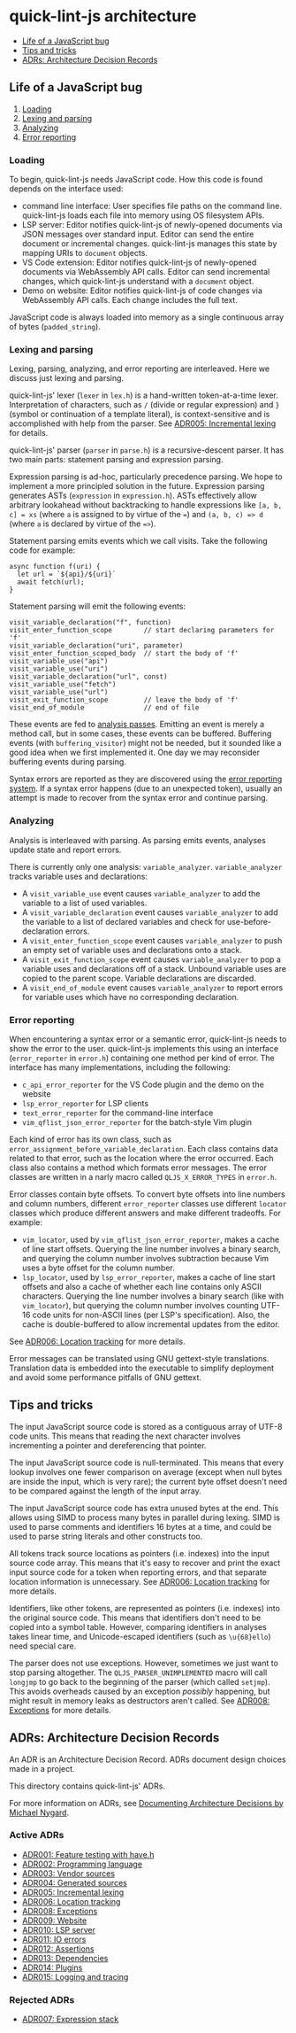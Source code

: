 # quick-lint-js architecture

* [Life of a JavaScript bug](#life-of-a-JavaScript-bug)
* [Tips and tricks](#tips-and-tricks)
* [ADRs: Architecture Decision Records](#adrs-architecture-decision-records)

## Life of a JavaScript bug

1. [Loading](#loading)
2. [Lexing and parsing](#lexing-and-parsing)
3. [Analyzing](#analyzing)
4. [Error reporting](#error-reporting)

### Loading

To begin, quick-lint-js needs JavaScript code. How this code is found depends on
the interface used:

* command line interface: User specifies file paths on the command line.
  quick-lint-js loads each file into memory using OS filesystem APIs.
* LSP server: Editor notifies quick-lint-js of newly-opened documents via JSON
  messages over standard input. Editor can send the entire document or
  incremental changes. quick-lint-js manages this state by mapping URIs to
  `document` objects.
* VS Code extension: Editor notifies quick-lint-js of newly-opened documents via
  WebAssembly API calls. Editor can send incremental changes, which
  quick-lint-js understand with a `document` object.
* Demo on website: Editor notifies quick-lint-js of code changes via
  WebAssembly API calls. Each change includes the full text.

JavaScript code is always loaded into memory as a single continuous array of
bytes (`padded_string`).

### Lexing and parsing

Lexing, parsing, analyzing, and error reporting are interleaved. Here we discuss
just lexing and parsing.

quick-lint-js' lexer (`lexer` in `lex.h`) is a hand-written token-at-a-time
lexer. Interpretation of characters, such as `/` (divide or regular expression)
and `}` (symbol or continuation of a template literal), is context-sensitive and
is accomplished with help from the parser. See [ADR005: Incremental
lexing](ADR005-Incremental-lexing.md) for details.

quick-lint-js' parser (`parser` in `parse.h`) is a recursive-descent parser. It
has two main parts: statement parsing and expression parsing.

Expression parsing is ad-hoc, particularly precedence parsing. We hope to
implement a more principled solution in the future. Expression parsing generates
ASTs (`expression` in `expression.h`). ASTs effectively allow arbitrary
lookahead without backtracking to handle expressions like `[a, b, c] = xs`
(where `a` is assigned to by virtue of the `=`) and `(a, b, c) => d` (where `a`
is declared by virtue of the `=>`).

Statement parsing emits events which we call visits. Take the following code for
example:

    async function f(uri) {
      let url = `${api}/${uri}`
      await fetch(url);
    }

Statement parsing will emit the following events:

    visit_variable_declaration("f", function)
    visit_enter_function_scope        // start declaring parameters for 'f'
    visit_variable_declaration("uri", parameter)
    visit_enter_function_scoped_body  // start the body of 'f'
    visit_variable_use("api")
    visit_variable_use("uri")
    visit_variable_declaration("url", const)
    visit_variable_use("fetch")
    visit_variable_use("url")
    visit_exit_function_scope         // leave the body of 'f'
    visit_end_of_module               // end of file

These events are fed to [analysis passes](#analyzing). Emitting an event is
merely a method call, but in some cases, these events can be buffered. Buffering
events (with `buffering_visitor`) might not be needed, but it sounded like a
good idea when we first implemented it. One day we may reconsider buffering
events during parsing.

Syntax errors are reported as they are discovered using the [error
reporting system](#error-reporting). If a syntax error happens (due to an
unexpected token), usually an attempt is made to recover from the syntax error
and continue parsing.

### Analyzing

Analysis is interleaved with parsing. As parsing emits events, analyses update
state and report errors.

There is currently only one analysis: `variable_analyzer`. `variable_analyzer`
tracks variable uses and declarations:

* A `visit_variable_use` event causes `variable_analyzer` to add the variable to
  a list of used variables.
* A `visit_variable_declaration` event causes `variable_analyzer` to add the
  variable to a list of declared variables and check for use-before-declaration
  errors.
* A `visit_enter_function_scope` event causes `variable_analyzer` to push an
  empty set of variable uses and declarations onto a stack.
* A `visit_exit_function_scope` event causes `variable_analyzer` to pop a
  variable uses and declarations off of a stack. Unbound variable uses are
  copied to the parent scope. Variable declarations are discarded.
* A `visit_end_of_module` event causes `variable_analyzer` to report errors for
  variable uses which have no corresponding declaration.

### Error reporting

When encountering a syntax error or a semantic error, quick-lint-js needs to
show the error to the user. quick-lint-js implements this using an interface
(`error_reporter` in `error.h`) containing one method per kind of error. The
interface has many implementations, including the following:

* `c_api_error_reporter` for the VS Code plugin and the demo on the website
* `lsp_error_reporter` for LSP clients
* `text_error_reporter` for the command-line interface
* `vim_qflist_json_error_reporter` for the batch-style Vim plugin

Each kind of error has its own class, such as
`error_assignment_before_variable_declaration`. Each class contains data related
to that error, such as the location where the error occurred. Each class also
contains a method which formats error messages. The error classes are written in
a narly macro called `QLJS_X_ERROR_TYPES` in `error.h`.

Error classes contain byte offsets. To convert byte offsets into line numbers
and column numbers, different `error_reporter` classes use different `locator`
classes which produce different answers and make different tradeoffs. For
example:

* `vim_locator`, used by `vim_qflist_json_error_reporter`, makes a cache of line
  start offsets. Querying the line number involves a binary search, and querying
  the column number involves subtraction because Vim uses a byte offset for the
  column number.
* `lsp_locator`, used by `lsp_error_reporter`, makes a cache of line start
  offsets and also a cache of whether each line contains only ASCII characters.
  Querying the line number involves a binary search (like with `vim_locator`),
  but querying the column number involves counting UTF-16 code units for
  non-ASCII lines (per LSP's specification). Also, the cache is double-buffered
  to allow incremental updates from the editor.

See [ADR006: Location tracking](ADR006-Location-tracking.md) for more details.

Error messages can be translated using GNU gettext-style translations.
Translation data is embedded into the executable to simplify deployment and
avoid some performance pitfalls of GNU gettext.

## Tips and tricks

The input JavaScript source code is stored as a contiguous array of UTF-8 code
units. This means that reading the next character involves incrementing a
pointer and dereferencing that pointer.

The input JavaScript source code is null-terminated. This means that every
lookup involves one fewer comparison on average (except when null bytes are
inside the input, which is very rare); the current byte offset doesn't need to
be compared against the length of the input array.

The input JavaScript source code has extra unused bytes at the end. This allows
using SIMD to process many bytes in parallel during lexing. SIMD is used to
parse comments and identifiers 16 bytes at a time, and could be used to parse
string literals and other constructs too.

All tokens track source locations as pointers (i.e. indexes) into the input
source code array. This means that it's easy to recover and print the exact
input source code for a token when reporting errors, and that separate location
information is unnecessary. See [ADR006: Location
tracking](ADR006-Location-tracking.md) for more details.

Identifiers, like other tokens, are represented as pointers (i.e. indexes) into
the original source code. This means that identifiers don't need to be copied
into a symbol table. However, comparing identifiers in analyses takes linear
time, and Unicode-escaped identifiers (such as `\u{68}ello`) need special care.

The parser does not use exceptions. However, sometimes we just want to stop
parsing altogether. The `QLJS_PARSER_UNIMPLEMENTED` macro will call `longjmp` to
go back to the beginning of the parser (which called `setjmp`). This avoids
overheads caused by an exception *possibly* happening, but might result in
memory leaks as destructors aren't called. See [ADR008:
Exceptions](ADR008-Exceptions.md) for more details.

## ADRs: Architecture Decision Records

An ADR is an Architecture Decision Record. ADRs document design choices made in
a project.

This directory contains quick-lint-js' ADRs.

For more information on ADRs, see [Documenting Architecture Decisions by Michael
Nygard][ADR-bible].

### Active ADRs

* [ADR001: Feature testing with have.h](ADR001-Feature-testing-with-have-h.md)
* [ADR002: Programming language](ADR002-Programming-language.md)
* [ADR003: Vendor sources](ADR003-Vendor-sources.md)
* [ADR004: Generated sources](ADR004-Generated-sources.md)
* [ADR005: Incremental lexing](ADR005-Incremental-lexing.md)
* [ADR006: Location tracking](ADR006-Location-tracking.md)
* [ADR008: Exceptions](ADR008-Exceptions.md)
* [ADR009: Website](ADR009-Website.md)
* [ADR010: LSP server](ADR010-LSP-server.md)
* [ADR011: IO errors](ADR011-IO-errors.md)
* [ADR012: Assertions](ADR012-Assertions.md)
* [ADR013: Dependencies](ADR013-Dependencies.md)
* [ADR014: Plugins](ADR014-Plugins.md)
* [ADR015: Logging and tracing](ADR015-Logging-and-tracing.md)

### Rejected ADRs

* [ADR007: Expression stack](ADR007-Expression-stack.md)

[ADR-bible]: https://cognitect.com/blog/2011/11/15/documenting-architecture-decisions
